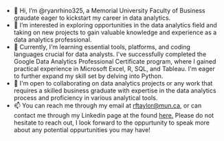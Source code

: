 - 👋 Hi, I’m @ryanrhino325, a Memorial University Faculty of Business graudate eager to kickstart my career in data analytics.
- 👀 I’m interested in exploring opportunities in the data analytics field and taking on new projects to gain valuable knowledge and experience as a data analytics professional.
- 🌱 Currently, I'm learning essential tools, platforms, and coding languages crucial for data analysts. I've successfully completed the Google Data Analytics Professional Certificate program, where I gained practical experience in Microsoft Excel, R, SQL, and Tableau. I'm eager to further expand my skill set by delving into Python.
- 💞️ I'm open to collaborating on data analytics projects or any work that requires a skilled business graduate with expertise in the data analytics process and proficiency in various analytical tools.
- 📫 You can reach me through my email at rftaylor@mun.ca, or can contact me through my Linkedin page at the found [here.](https://www.linkedin.com/in/ryan-taylor-849a4118a/) Please do not hesitate to reach out, I look forward to the oppurtunity to speak more about any potential oppurtunities you may have! 

<!---
ryanrhino325/ryanrhino325 is a ✨ special ✨ repository because its `README.md` (this file) appears on your GitHub profile.
You can click the Preview link to take a look at your changes.
--->
